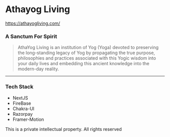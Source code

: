 # Athayog Living

https://athayogliving.com/

### A Sanctum For Spirit

> AthaYog Living is an institution of Yog (Yoga) devoted to preserving the long-standing legacy of Yog by propagating the true purpose, philosophies and practices associated with this Yogic wisdom into your daily lives and embedding this ancient knowledge into the modern-day reality.

---

### Tech Stack

-    NextJS
-    FireBase
-    Chakra-UI
-    Razorpay
-    Framer-Motion

This is a private intellectual property. All rights reserved
